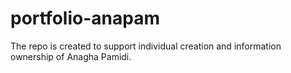 # portfolio-anapam
The repo is created to support individual creation and information ownership of Anagha Pamidi.
